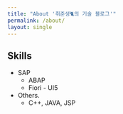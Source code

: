 ```yaml
---
title: "About '취준생🐈의 기술 블로그'"
permalink: /about/
layout: single
---
```

## Skills

+ SAP
  + ABAP
  + Fiori - UI5
+ Others.
  + C++, JAVA, JSP

